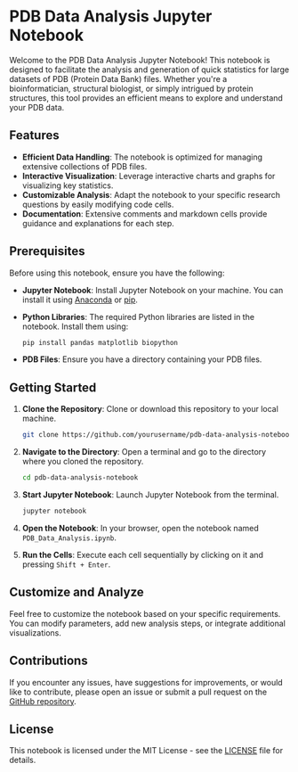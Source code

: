 # PDB Data Analysis Jupyter Notebook

Welcome to the PDB Data Analysis Jupyter Notebook! This notebook is designed to facilitate the analysis and generation of quick statistics for large datasets of PDB (Protein Data Bank) files. Whether you're a bioinformatician, structural biologist, or simply intrigued by protein structures, this tool provides an efficient means to explore and understand your PDB data.

## Features

- **Efficient Data Handling**: The notebook is optimized for managing extensive collections of PDB files.
- **Interactive Visualization**: Leverage interactive charts and graphs for visualizing key statistics.
- **Customizable Analysis**: Adapt the notebook to your specific research questions by easily modifying code cells.
- **Documentation**: Extensive comments and markdown cells provide guidance and explanations for each step.

## Prerequisites

Before using this notebook, ensure you have the following:

- **Jupyter Notebook**: Install Jupyter Notebook on your machine. You can install it using [Anaconda](https://www.anaconda.com/products/distribution) or [pip](https://jupyter.org/install).
- **Python Libraries**: The required Python libraries are listed in the notebook. Install them using:

    ```bash
    pip install pandas matplotlib biopython
    ```

- **PDB Files**: Ensure you have a directory containing your PDB files.

## Getting Started

1. **Clone the Repository**: Clone or download this repository to your local machine.

    ```bash
    git clone https://github.com/yourusername/pdb-data-analysis-notebook.git
    ```

2. **Navigate to the Directory**: Open a terminal and go to the directory where you cloned the repository.

    ```bash
    cd pdb-data-analysis-notebook
    ```

3. **Start Jupyter Notebook**: Launch Jupyter Notebook from the terminal.

    ```bash
    jupyter notebook
    ```

4. **Open the Notebook**: In your browser, open the notebook named `PDB_Data_Analysis.ipynb`.

5. **Run the Cells**: Execute each cell sequentially by clicking on it and pressing `Shift + Enter`.

## Customize and Analyze

Feel free to customize the notebook based on your specific requirements. You can modify parameters, add new analysis steps, or integrate additional visualizations.

## Contributions

If you encounter any issues, have suggestions for improvements, or would like to contribute, please open an issue or submit a pull request on the [GitHub repository](https://github.com/yourusername/pdb-data-analysis-notebook).

## License

This notebook is licensed under the MIT License - see the [LICENSE](LICENSE) file for details.
